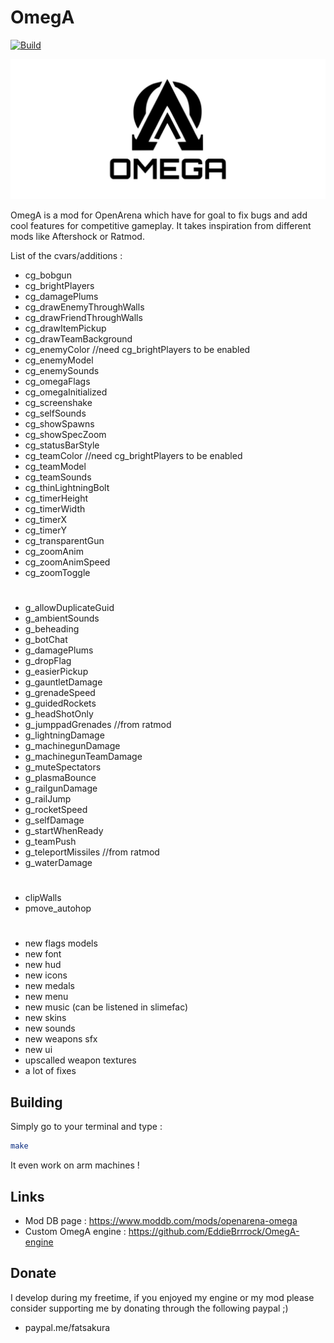 # OmegA
[![Build](https://github.com/EddieBrrrock/OmegA-gamecode/actions/workflows/main.yml/badge.svg)](https://github.com/EddieBrrrock/OmegA-gamecode/actions/workflows/main.yml)

![OmegA Logo](omega_logo.svg)

OmegA is a mod for OpenArena which have for goal to fix bugs and add cool features for competitive gameplay. It takes inspiration from different mods like Aftershock or Ratmod.

List of the cvars/additions :

- cg_bobgun
- cg_brightPlayers
- cg_damagePlums
- cg_drawEnemyThroughWalls
- cg_drawFriendThroughWalls
- cg_drawItemPickup
- cg_drawTeamBackground
- cg_enemyColor //need cg_brightPlayers to be enabled
- cg_enemyModel
- cg_enemySounds
- cg_omegaFlags
- cg_omegaInitialized
- cg_screenshake
- cg_selfSounds
- cg_showSpawns
- cg_showSpecZoom
- cg_statusBarStyle
- cg_teamColor //need cg_brightPlayers to be enabled
- cg_teamModel
- cg_teamSounds
- cg_thinLightningBolt
- cg_timerHeight
- cg_timerWidth
- cg_timerX
- cg_timerY
- cg_transparentGun
- cg_zoomAnim
- cg_zoomAnimSpeed
- cg_zoomToggle
#
- g_allowDuplicateGuid
- g_ambientSounds
- g_beheading
- g_botChat
- g_damagePlums
- g_dropFlag
- g_easierPickup
- g_gauntletDamage
- g_grenadeSpeed
- g_guidedRockets
- g_headShotOnly
- g_jumppadGrenades //from ratmod
- g_lightningDamage
- g_machinegunDamage
- g_machinegunTeamDamage
- g_muteSpectators
- g_plasmaBounce
- g_railgunDamage
- g_railJump
- g_rocketSpeed
- g_selfDamage
- g_startWhenReady
- g_teamPush
- g_teleportMissiles //from ratmod
- g_waterDamage
#
- clipWalls
- pmove_autohop
#
- new flags models
- new font
- new hud
- new icons
- new medals
- new menu
- new music (can be listened in slimefac)
- new skins
- new sounds
- new weapons sfx
- new ui
- upscalled weapon textures
- a lot of fixes

## Building

Simply go to your terminal and type :

```sh
make
```
It even work on arm machines !

## Links

* Mod DB page : https://www.moddb.com/mods/openarena-omega
* Custom OmegA engine : https://github.com/EddieBrrrock/OmegA-engine

## Donate

I develop during my freetime, if you enjoyed my engine or my mod please consider supporting me by donating through the following paypal ;)
* paypal.me/fatsakura
